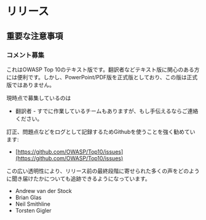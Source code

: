 # リリース

## 重要な注意事項

### コメント募集

これはOWASP Top 10のテキスト版です。翻訳者などテキスト版に関心のある方には便利です。しかし、PowerPoint/PDF版を正式版としており、この版は正式版ではありません。

現時点で募集しているのは

* 翻訳者 - すでに作業しているチームもありますが、もし手伝えるならご連絡ください。

訂正、問題点などをログとして記録するためGithubを使うことを強く勧めています:

* [https://github.com/OWASP/Top10/issues](https://github.com/OWASP/Top10/issues)

この広い透明性により、リリース前の最終段階に寄せられた多くの声をどのように聞き届けたかについても追跡できるようになっています。

* Andrew van der Stock
* Brian Glas
* Neil Smithline
* Torsten Gigler
